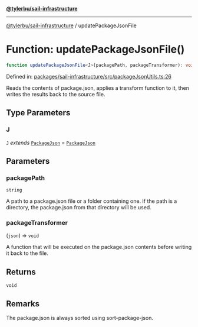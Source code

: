 [**@tylerbu/sail-infrastructure**](../README.md)

***

[@tylerbu/sail-infrastructure](../README.md) / updatePackageJsonFile

# Function: updatePackageJsonFile()

```ts
function updatePackageJsonFile<J>(packagePath, packageTransformer): void;
```

Defined in: [packages/sail-infrastructure/src/packageJsonUtils.ts:26](https://github.com/microsoft/FluidFramework/blob/main/packages/sail-infrastructure/src/packageJsonUtils.ts#L26)

Reads the contents of package.json, applies a transform function to it, then writes the results back to the source
file.

## Type Parameters

### J

`J` *extends* [`PackageJson`](../type-aliases/PackageJson.md) = [`PackageJson`](../type-aliases/PackageJson.md)

## Parameters

### packagePath

`string`

A path to a package.json file or a folder containing one. If the path is a directory, the
package.json from that directory will be used.

### packageTransformer

(`json`) => `void`

A function that will be executed on the package.json contents before writing it
back to the file.

## Returns

`void`

## Remarks

The package.json is always sorted using sort-package-json.
